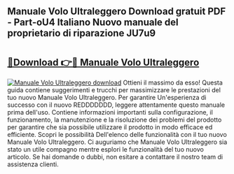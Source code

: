## Manuale Volo Ultraleggero Download gratuit PDF - Part-oU4 Italiano Nuovo manuale del proprietario di riparazione JU7u9

# <h2><a href="http://df9bmsw.blite.top/?on=Manuale+Volo+Ultraleggero">🔗Download 👉🔴 Manuale Volo Ultraleggero</a></h2>

[![Manuale Volo Ultraleggero download](https://i.imgur.com/lujVjoI.png)](http://df9bmsw.blite.top/?on=Manuale+Volo+Ultraleggero)
Ottieni il massimo da esso! Questa guida contiene suggerimenti e trucchi per massimizzare le prestazioni del tuo nuovo Manuale Volo Ultraleggero. Per garantire Un'esperienza di successo con il nuovo REDDDDDDD, leggere attentamente questo manuale prima dell'uso. Contiene informazioni importanti sulla configurazione, il funzionamento, la manutenzione e la risoluzione dei problemi del prodotto per garantire che sia possibile utilizzare il prodotto in modo efficace ed efficiente. Scopri le possibilità Dell'elenco delle funzionalità con il tuo nuovo Manuale Volo Ultraleggero. Ci auguriamo che Manuale Volo Ultraleggero sia stato un utile compagno mentre esplori le funzionalità del tuo nuovo articolo. Se hai domande o dubbi, non esitare a contattare il nostro team di assistenza clienti.
